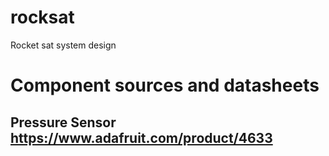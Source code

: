 # rocksat
Rocket  sat system design


# Component sources and datasheets
##  Pressure Sensor https://www.adafruit.com/product/4633
